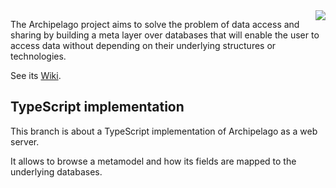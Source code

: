 <img src="doc/web/archipelago/images/Archipelago.png" align=right>

The Archipelago project aims to solve the problem of data access and sharing by building a meta layer over databases that will enable the user to access data without depending on their underlying structures or technologies.

See its [Wiki](https://github.com/Javarome/Archipelago/wiki).

## TypeScript implementation

This branch is about a TypeScript implementation of Archipelago as a web server.

It allows to browse a metamodel and how its fields are mapped to the underlying databases.

